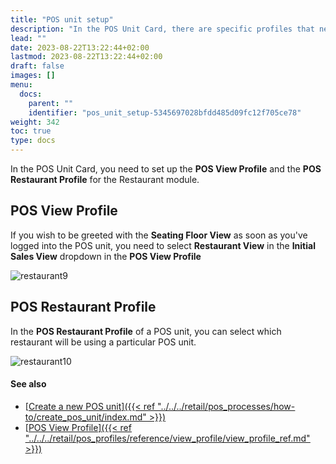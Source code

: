 ```yaml
---
title: "POS unit setup"
description: "In the POS Unit Card, there are specific profiles that need to be set up for the Restaurant module."
lead: ""
date: 2023-08-22T13:22:44+02:00
lastmod: 2023-08-22T13:22:44+02:00
draft: false
images: []
menu:
  docs:
    parent: ""
    identifier: "pos_unit_setup-5345697028bfdd485d09fc12f705ce78"
weight: 342
toc: true
type: docs
---
```


In the POS Unit Card, you need to set up the **POS View Profile** and the **POS Restaurant Profile** for the Restaurant module.

## POS View Profile

If you wish to be greeted with the **Seating Floor View** as soon as you've logged into the POS unit, you need to select **Restaurant View** in the **Initial Sales View** dropdown in the **POS View Profile**

![restaurant9](restaurant9.PNG)

## POS Restaurant Profile

In the **POS Restaurant Profile** of a POS unit, you can select which restaurant will be using a particular POS unit. 

![restaurant10](restaurant10.PNG)

#### See also

- [<ins>Create a new POS unit<ins>]({{< ref "../../../retail/pos_processes/how-to/create_pos_unit/index.md" >}})
- [<ins>POS View Profile<ins>]({{< ref "../../../retail/pos_profiles/reference/view_profile/view_profile_ref.md" >}})